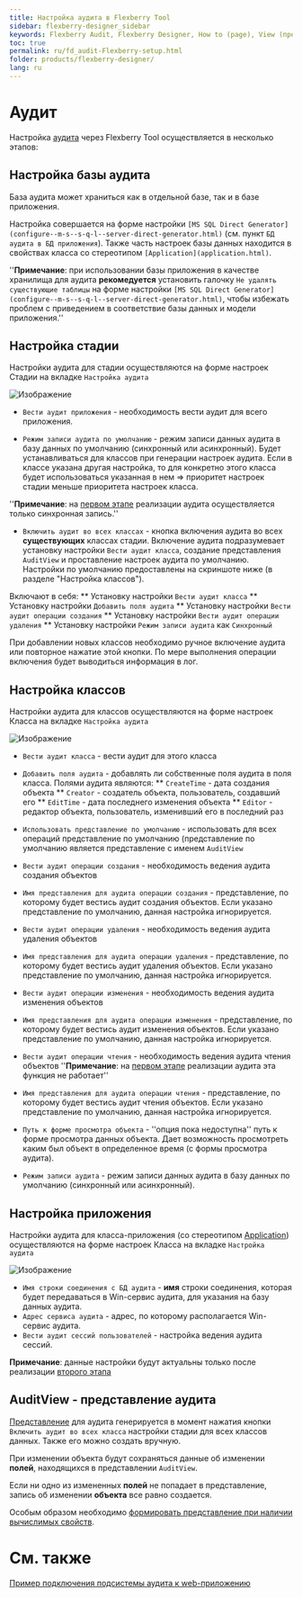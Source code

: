 ```yaml
---
title: Настройка аудита в Flexberry Tool
sidebar: flexberry-designer_sidebar
keywords: Flexberry Audit, Flexberry Designer, How to (page), View (представление)
toc: true
permalink: ru/fd_audit-Flexberry-setup.html
folder: products/flexberry-designer/
lang: ru
---
```


# Аудит
Настройка [аудита](audit-web.html) через Flexberry Tool осуществляется в несколько этапов:

## Настройка базы аудита
База аудита может храниться как в отдельной базе, так и в базе приложения.

Настройка совершается на форме настройки `[MS SQL Direct Generator](configure--m-s--s-q-l--server-direct-generator.html)` (см. пункт `БД аудита в БД приложения`). Также часть настроек базы данных находится в свойствах класса со стереотипом `[Application](application.html)`.

''__Примечание__: при использовании базы приложения в качестве хранилища для аудита __рекомедуется__ установить галочку `Не удалять существующие таблицы` на форме настройки `[MS SQL Direct Generator](configure--m-s--s-q-l--server-direct-generator.html)`, чтобы избежать проблем с приведением в соответствие базы данных и модели приложения.''

## Настройка стадии

Настройки аудита для стадии осуществляются на форме настроек Стадии на вкладке `Настройка аудита`

![Изображение](/images/img/page/AuditCaseberrySetup/AuditSettingsStady.PNG)

* `Вести аудит приложения` - необходимость вести аудит для всего приложения.


* `Режим записи аудита по умолчанию` - режим записи данных аудита в базу данных по умолчанию (синхронный или асинхронный). Будет устанавливаться для классов при генерации настроек аудита. Если в классе указана другая настройка, то для конкретно этого класса будет использоваться указанная в нем => приоритет настроек стадии меньше приоритета настроек класса.

''__Примечание__: на [первом этапе](devprocess_audit-stages.html) реализации аудита осуществляется только синхронная запись.''


* `Включить аудит во всех классах` - кнопка включения аудита во всех __существующих__ классах стадии. Включение аудита подразумевает установку настройки `Вести аудит класса`, создание представления `AuditView` и проставление настроек аудита по умолчанию.
Настройки по умолчанию предоставлены на скриншоте ниже (в разделе "Настройка классов").

Включают в себя:
** Установку настройки `Вести аудит класса`
** Установку настройки `Добавить поля аудита`
** Установку настройки `Вести аудит операции создания`
** Установку настройки `Вести аудит операции удаления`
** Установку настройки `Режим записи аудита` как `Синхронный`

При добавлении новых классов необходимо ручное включение аудита или повторное нажатие этой кнопки.
 По мере выполнения операции включения будет выводиться информация в лог.

## Настройка классов

Настройки аудита для классов осуществляются на форме настроек Класса на вкладке `Настройка аудита`

![Изображение](/images/img/page/AuditCaseberrySetup/AuditSettingsClass.PNG)

* `Вести аудит класса` - вести аудит для этого класса
* `Добавить поля аудита` - добавлять ли собственные поля аудита в поля класса. Полями аудита являются:
** `CreateTime` - дата создания объекта 
** `Creator` - создатель объекта, пользователь, создавший его
** `EditTime` - дата последнего изменения объекта
** `Editor` - редактор объекта, пользователь, изменивший его в последний раз


* `Использовать представление по умолчанию` - использовать для всех операций представление по умолчанию (представление по умолчанию является представление с именем `AuditView`
* `Вести аудит операции создания` - необходимость ведения аудита создания объектов
* `Имя представления для аудита операции создания` - представление, по которому будет вестись аудит создания объектов. Если указано представление по умолчанию, данная настройка игнорируется.
* `Вести аудит операции удаления` - необходимость ведения аудита удаления объектов
* `Имя представления для аудита операции удаления` - представление, по которому будет вестись аудит удаления объектов. Если указано представление по умолчанию, данная настройка игнорируется.
* `Вести аудит операции изменения` - необходимость ведения аудита изменения объектов
* `Имя представления для аудита операции изменения` - представление, по которому будет вестись аудит изменения объектов. Если указано представление по умолчанию, данная настройка игнорируется.
* `Вести аудит операции чтения` - необходимость ведения аудита чтения объектов
''__Примечание__: на [первом этапе](devprocess_audit-stages.html) реализации аудита эта функция не работает''
* `Имя представления для аудита операции чтения` - представление, по которому будет вестись аудит чтения объектов. Если указано представление по умолчанию, данная настройка игнорируется.
* `Путь к форме просмотра объекта` - ''опция пока недоступна'' путь к форме просмотра данных объекта. Дает возможность просмотреть каким был объект в определенное время (с формы просмотра аудита).
* `Режим записи аудита` - режим записи данных аудита в базу данных по умолчанию (синхронный или асинхронный).

## Настройка приложения

Настройки аудита для класса-приложения (со стереотипом [Application](application.html)) осуществляются на форме настроек Класса на вкладке `Настройка аудита`

![Изображение](/images/img/page/AuditWebExample/AuditAppSettings.PNG)

* `Имя строки соединения с БД аудита` - __имя__ строки соединения, которая будет передаваться в Win-сервис аудита, для указания на базу данных аудита.
* `Адрес сервиса аудита` - адрес, по которому располагается Win-сервис аудита.
* `Вести аудит сессий пользователей` - настройка ведения аудита сессий.

__Примечание__: данные настройки будут актуальны только после реализации [второго этапа](devprocess_audit-stages.html)


## AuditView - представление аудита
[Представление](view-definition.html) для аудита генерируется в момент нажатия кнопки `Включить аудит во всех класса` настройки стадии для всех классов данных. Также его можно создать вручную.

При изменении объекта будут сохраняться данные об изменении __полей__, находящихся в представлении `AuditView`.

Если ни одно из измененных __полей__ не попадает в представление, запись об изменении __объекта__ все равно создается.

Особым образом необходимо [формировать представление при наличии вычислимых свойств](not-stored-properties-and-audit.html).

# См. также
[Пример подключения подсистемы аудита к web-приложению](audit-web-example.html)
